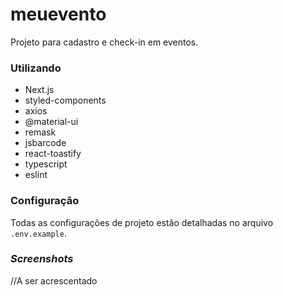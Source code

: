 # meuevento
 Projeto para cadastro e check-in em eventos.

### Utilizando
- Next.js
- styled-components
- axios
- @material-ui
- remask
- jsbarcode
- react-toastify
- typescript
- eslint

### Configuração
 Todas as configurações de projeto estão detalhadas no arquivo `.env.example`.
 
### _Screenshots_
//A ser acrescentado
